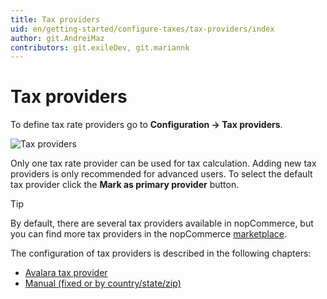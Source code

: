 ```yaml
---
title: Tax providers
uid: en/getting-started/configure-taxes/tax-providers/index
author: git.AndreiMaz
contributors: git.exileDev, git.mariannk
---
```


# Tax providers

To define tax rate providers go to **Configuration → Tax providers**.

![Tax providers](_static/index/tax-providers.png)

Only one tax rate provider can be used for tax calculation. Adding new tax providers is only recommended for advanced users.
To select the default tax provider click the **Mark as primary provider** button.

> [!TIP]
> 
> By default, there are several tax providers available in nopCommerce, but you can find more tax providers in the nopCommerce [marketplace](https://www.nopcommerce.com/marketplace).

The configuration of tax providers is described in the following chapters:
* [Avalara tax provider](xref:en/getting-started/configure-taxes/tax-providers/avalara)
* [Manual (fixed or by country/state/zip)](xref:en/getting-started/configure-taxes/tax-providers/manual)
